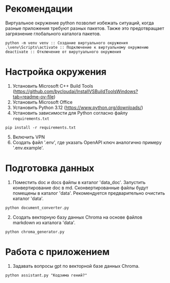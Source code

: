 # Рекомендации
Виртуальное окружение python позволит избежать ситуаций, когда разные приложения требуют разных пакетов.
Также это предотвращает загрязнение глобального каталога пакетов.
```cli
python -m venv venv :: Создание виртуального окружения
.\venv\Scripts\activate :: Подключение к виртуальному окружению
deactivate :: Отключение от вирутуального окружения
```

# Настройка окружения
1. Установить Microsoft C++ Build Tools (https://github.com/bycloudai/InstallVSBuildToolsWindows?tab=readme-ov-file)
2. Установить Microsoft Office
3. Установить Python 3.12 (https://www.python.org/downloads/)
4. Установить зависимости для Python согласно файлу `requirements.txt`
```cli
pip install -r requirements.txt
```
5. Включить VPN
6. Создать файл '.env', где указать OpenAPI ключ аналогично примеру '.env.example'.

# Подготовка данных
1. Поместить doc и docs файлы в каталог 'data_doc'. Запустить конвертирование doc в md.
Сконвертированные файлы будут помещены в каталог 'data'. Рекомендуется предварительно очистить каталог 'data'.
```cli
python document_converter.py
```
2. Создать векторную базу данных Chroma на основе файлов markdown из каталога 'data'. 
```cli
python chroma_generator.py
```

# Работа с приложением
1. Задавать вопросы gpt по векторной базе данных Chroma.
```cli
python assistant.py "Кодзима гений?"
```